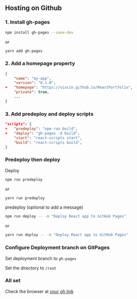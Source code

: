 
## Hosting on Github

### 1. Install gh-pages

```bash
npm install gh-pages --save-dev
```

or

```bash
yarn add gh-pages
```

### 2. Add a homepage property

```json
{
    "name": "my-app",
    "version": "0.1.0",
+   "homepage": "https://vixcin.github.io/ReactPortfolio",
    "private": true,
    ...
}
```

### 3. Add predeploy and deploy scripts

```json
"scripts": {
+   "predeploy": "npm run build",
+   "deploy": "gh-pages -d build",
    "start": "react-scripts start",
    "build": "react-scripts build",
}
```

### Predeploy then deploy

Deploy

```bash
npm run predeploy
```

or

```bash
yarn run predeploy
```

predeploy (optional to add a message)

```bash
npm run deploy -- -m "Deploy React app to GitHub Pages"
```

or

```bash
yarn run deploy -- -m "Deploy React app to GitHub Pages"
```

### Configure Deployment branch on GitPages

Set deployment branch to `gh-pages`

Set the directory to `/root`

### All set

Check the browser at [your gh link](https://vixcin.github.io/ReactPortFolio)
